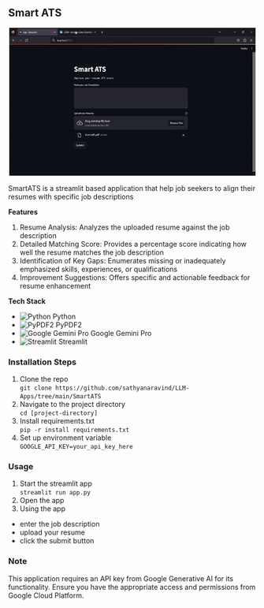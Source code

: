 ## Smart ATS 

<div align="center">
    <img src="https://github.com/sathyanaravind/LLM-Apps/blob/main/SmartATS/ats.gif" alt="Webapp Demo GIF" width="500" height="300" />
</div>

SmartATS is a streamlit based application that help job seekers to align their resumes with specific job descriptions  

**Features**
1. Resume Analysis: Analyzes the uploaded resume against the job description
2. Detailed Matching Score: Provides a percentage score indicating how well the resume matches the job description
3. Identification of Key Gaps: Enumerates missing or inadequately emphasized skills, experiences, or qualifications
4. Improvement Suggestions: Offers specific and actionable feedback for resume enhancement

**Tech Stack**
- ![Python](https://img.shields.io/badge/Python-3776AB?style=for-the-badge&logo=python&logoColor=white) Python
- ![PyPDF2](https://img.shields.io/badge/PyPDF2-21759B?style=for-the-badge&logo=adobeacrobatreader&logoColor=white) PyPDF2
- ![Google Gemini Pro](https://img.shields.io/badge/Google%20Gemini%20Pro-4285F4?style=for-the-badge&logo=google&logoColor=white) Google Gemini Pro
- ![Streamlit](https://img.shields.io/badge/Streamlit-FF4B4B?style=for-the-badge&logo=streamlit&logoColor=white) Streamlit

### Installation Steps

1. Clone the repo   
`
git clone https://github.com/sathyanaravind/LLM-Apps/tree/main/SmartATS
`
2. Navigate to the project directory   
`
cd [project-directory]
`
3. Install requirements.txt  
`
pip -r install requirements.txt
`
4. Set up environment variable  
`
GOOGLE_API_KEY=your_api_key_here
`

### Usage
1. Start the streamlit app  
`
streamlit run app.py
`
2. Open the app  
3. Using the app  
- enter the job description
- upload your resume
- click the submit button

### Note
This application requires an API key from Google Generative AI for its functionality. Ensure you have the appropriate access and permissions from Google Cloud Platform.
   
